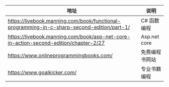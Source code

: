 | 地址                                                         | 说明           |
| ------------------------------------------------------------ | -------------- |
| https://livebook.manning.com/book/functional-programming-in-c-sharp-second-edition/part-1/ | C# 函数编程    |
| https://livebook.manning.com/book/asp-net-core-in-action-second-edition/chapter-2/27 | Asp.net core   |
| https://www.onlineprogrammingbooks.com/                      | 免费编程书网站 |
| https://www.goalkicker.com/                                  | 专业书籍编程   |

